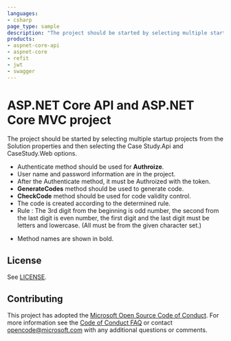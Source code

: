 ```yaml
---
languages:
- csharp
page_type: sample
description: "The project should be started by selecting multiple startup projects from the Solution properties and then selecting the Case Study.Api and CaseStudy.Web options."
products:
- aspnet-core-api
- aspnet-core
- refit
- jwt
- swagger
---
```


# ASP.NET Core API and ASP.NET Core MVC project
The project should be started by selecting multiple startup projects from the Solution properties and then selecting the Case Study.Api and CaseStudy.Web options.

- Authenticate method should be used for **Authroize**.
- User name and password information are in the project.
- After the Authenticate method, it must be Authroized with the token.
- **GenerateCodes** method should be used to generate code.
- **CheckCode** method should be used for code validity control.
- The code is created according to the determined rule.
- Rule : The 3rd digit from the beginning is odd number, the second from the last digit is even number, the first digit and the last digit must be letters and lowercase. (All must be from the given character set.)

* Method names are shown in bold.

## License

See [LICENSE](https://github.com/oguzhanyikilmaz/CaseStudy/blob/master/LICENSE.md).

## Contributing

This project has adopted the [Microsoft Open Source Code of Conduct](https://opensource.microsoft.com/codeofconduct/). For more information see the [Code of Conduct FAQ](https://opensource.microsoft.com/codeofconduct/faq/) or contact [opencode@microsoft.com](mailto:opencode@microsoft.com) with any additional questions or comments.
